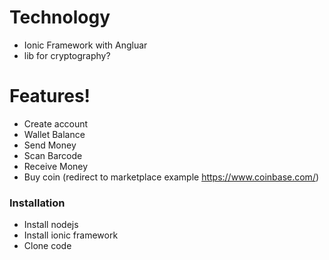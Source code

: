# Technology
  - Ionic Framework with Angluar
  - lib for cryptography?

# Features!

  - Create account
  - Wallet Balance 
  - Send Money
  - Scan Barcode
  - Receive Money
  - Buy coin (redirect to marketplace example https://www.coinbase.com/)

### Installation

- Install nodejs 
- Install ionic framework
- Clone code 

